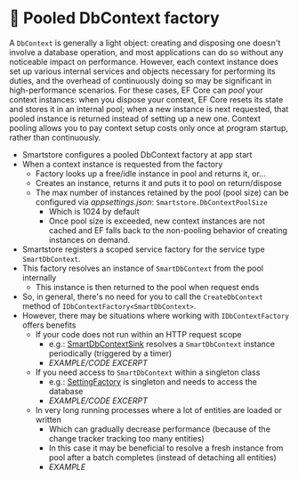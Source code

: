 # 🥚 Pooled DbContext factory

A `DbContext` is generally a light object: creating and disposing one doesn't involve a database operation, and most applications can do so without any noticeable impact on performance. However, each context instance does set up various internal services and objects necessary for performing its duties, and the overhead of continuously doing so may be significant in high-performance scenarios. For these cases, EF Core can _pool_ your context instances: when you dispose your context, EF Core resets its state and stores it in an internal pool; when a new instance is next requested, that pooled instance is returned instead of setting up a new one. Context pooling allows you to pay context setup costs only once at program startup, rather than continuously.

* Smartstore configures a pooled DbContext factory at app start
* When a context instance is requested from the factory
  * Factory looks up a free/idle instance in pool and returns it, or...
  * Creates an instance, returns it and puts it to pool on return/dispose
  * The max number of instances retained by the pool (pool size) can be configured via _appsettings.json_: `Smartstore.DbContextPoolSize`
    * Which is 1024 by default
    * Once pool size is exceeded, new context instances are not cached and EF falls back to the non-pooling behavior of creating instances on demand.
* Smartstore registers a scoped service factory for the service type `SmartDbContext`.&#x20;
* This factory resolves an instance of `SmartDbContext` from the pool internally
  * This instance is then returned to the pool when request ends
* So, in general, there's no need for you to call the `CreateDbContext` method of `IDbContextFactory<SmartDbContext>`.
* However, there may be situations where working with `IDbContextFactory` offers benefits
  * If your code does not run within an HTTP request scope
    * e.g.: [SmartDbContextSink](https://github.com/smartstore/Smartstore/blob/main/src/Smartstore.Core/Platform/Logging/Serilog/SmartDbContextSink.cs) resolves a `SmartDbContext` instance periodically (triggered by a timer)
    * _EXAMPLE/CODE EXCERPT_
  * If you need access to `SmartDbContext` within a singleton class
    * e.g.: [SettingFactory](https://github.com/smartstore/Smartstore/blob/main/src/Smartstore.Core/Platform/Configuration/Services/SettingFactory.cs) is singleton and needs to access the database
    * _EXAMPLE/CODE EXCERPT_
  * In very long running processes where a lot of entities are loaded or written
    * Which can gradually decrease performance (because of the change tracker tracking too many entities)
    * In this case it may be beneficial to resolve a fresh instance from pool after a batch completes (instead of detaching all entities)
    * _EXAMPLE_
